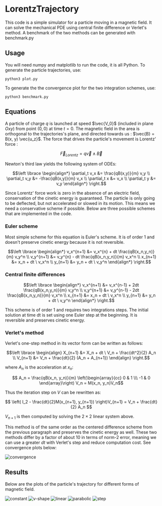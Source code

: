 # LorentzTrajectory

This code is a simple simulator for a particle moving in a magnetic field. It can solve the mechanical PDE using central finite difference or Verlet's method. A benchmark of the two methods can be generated with benchmark.py

## Usage

You will need numpy and matplotlib to run the code, it is all Python. To generate the particle trajectories, use:

    python3 plot.py

To generate the the convergence plot for the two integration schemes, use:

    python3 benchmark.py

## Equations

A particle of charge $q$ is launched at speed $\vec{V_0}$ (included in plane $Oxy$) from point $(0, 0)$ at time $t=0$. The magnetic field in the area is orthogonal to the trajectories's plane, and directed towards us : $\vec{B} = B(x, y) \vec{u_z}$. The force that drives the particle's movement is Lorentz' force : 

$$\vec{F}_{Lorentz} = q\vec{v} \wedge \vec{B} $$


Newton's third law yields the following system of ODEs:

$$\left \lbrace 
\begin{align*}
    \partial_t v_x &= \frac{qB(x,y)}{m} v_y \\
    \partial_t v_y &= -\frac{qB(x,y)}{m} v_x \\
    \partial_t x &= v_x \\
    \partial_t y &= v_y
\end{align*}
\right.$$

Since Lorentz' force work is zero in the absence of an electric field, conservation of the cinetic energy is guaranteed. The particle is only going to be deflected, but not accelerated or slowed in its motion. This means we need a conservative scheme if possible. Below are three possible schemes that are implemented in the code.

### Euler scheme

Most simple scheme for this equation is Euler's scheme. It is of order 1 and doesn't preserve cinetic energy because it is not reversible.

$$\left \lbrace
\begin{align*}
    v_x^{n+1} &= v_x^{n} + dt \frac{qB(x_n,y_n)}{m} v_y^n \\
    v_y^{n+1} &= v_y^{n} - dt \frac{qB(x_n,y_n)}{m} v_x^n \\
    x_{n+1} &= x_n + dt \  v_x^n \\
    y_{n+1} &= y_n + dt \  v_y^n
\end{align*}
\right.$$

### Central finite differences

$$\left \lbrace 
\begin{align*}
    v_x^{n+1} &= v_x^{n-1} + 2dt \frac{qB(x_n,y_n)}{m} v_y^n \\
    v_y^{n+1} &= v_y^{n-1} - 2dt \frac{qB(x_n,y_n)}{m} v_x^n \\
    x_{n+1} &= x_n + dt \ v_x^n \\
    y_{n+1} &= y_n + dt \ v_y^n
\end{align*}
\right.$$

This scheme is of order 1 and requires two integrations steps. The initial solution at time dt is set using one Euler step at the beginning. It is reversible and preserves cinetic energy.

### Verlet's method

Verlet's one-step method in its vector form can be written as follows:

$$\left \lbrace 
\begin{align}
    X_{n+1} &= X_n + dt \ V_n + \frac{dt^2}{2} A_n \\
    V_{n+1} &= V_n + \frac{dt}{2} (A_n + A_{n+1})
\end{align}
\right.$$

where $A_n$ is the acceleration at $x_n$: 

$$ A_n = \frac{qB(x_n, y_n)}{m} \left(\begin{array}{cc} 0 & 1 \\\ -1 & 0 \end{array}\right) V_n = M(x_n, y_n)V_n$$

Thus the iteration step on $V$ can be rewritten as:

$$ \left( I_2 - \frac{dt}{2}M(x_{n+1}, y_{n+1}) \right)V_{n+1} = V_n + \frac{dt}{2} A_n $$

$V_{n+1}$ is then computed by solving the $2 \times 2$ linear system above.

This method is of the same order as the centered difference scheme from the previous paragraph and preserves the cinetic energy as well. These two methods differ by a factor of about $10$ in terms of norm-2 error, meaning we can use a greater $dt$ with Verlet's step and reduce computation cost. See convergence plots below:

![convergence](./convergence.png)

## Results

Below are the plots of the particle's trajectory for different forms of magnetic field.

![constant](./figures/constant_field.png)
![v-shape](./figures/v-shape_field.png)
![linear](./figures/linear_field.png)
![parabolic](./figures/parabolic_field.png)
![step](./figures/step_field.png)